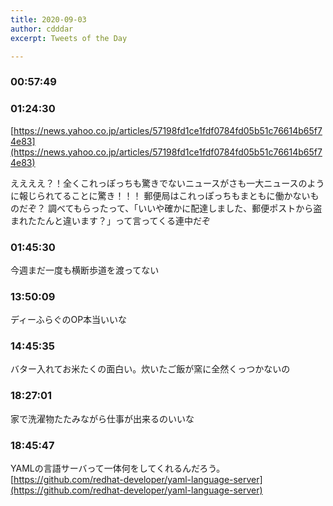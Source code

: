 ```yaml
---
title: 2020-09-03
author: cdddar
excerpt: Tweets of the Day

---
```


### 00:57:49

<script type="application/javascript" src="https://embed.nicovideo.jp/watch/sm37458477/script?w=640&h=360"></script>

### 01:24:30

[https://news.yahoo.co.jp/articles/57198fd1ce1fdf0784fd05b51c76614b65f74e83](https://news.yahoo.co.jp/articles/57198fd1ce1fdf0784fd05b51c76614b65f74e83)

ええええ？！全くこれっぽっちも驚きでないニュースがさも一大ニュースのように報じられてることに驚き！！！
郵便局はこれっぽっちもまともに働かないものだぞ？
調べてもらったって、「いいや確かに配達しました、郵便ポストから盗まれたたんと違います？」って言ってくる連中だぞ

### 01:45:30

今週まだ一度も横断歩道を渡ってない

### 13:50:09

ディーふらぐのOP本当いいな

### 14:45:35

バター入れてお米たくの面白い。炊いたご飯が窯に全然くっつかないの

### 18:27:01

家で洗濯物たたみながら仕事が出来るのいいな

### 18:45:47

YAMLの言語サーバって一体何をしてくれるんだろう。
[https://github.com/redhat-developer/yaml-language-server](https://github.com/redhat-developer/yaml-language-server)
